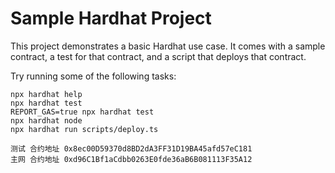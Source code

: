 # Sample Hardhat Project

This project demonstrates a basic Hardhat use case. It comes with a sample contract, a test for that contract, and a script that deploys that contract.

Try running some of the following tasks:

```shell
npx hardhat help
npx hardhat test
REPORT_GAS=true npx hardhat test
npx hardhat node
npx hardhat run scripts/deploy.ts
```

```shell
测试 合约地址 0x8ec00D59370d8BD2dA3FF31D19BA45afd57eC181
主网 合约地址 0xd96C1Bf1aCdbb0263E0fde36aB6B081113F35A12

```
